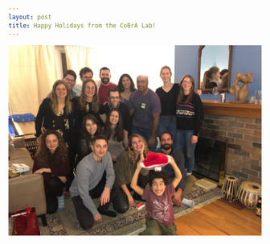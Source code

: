 ```yaml
---
layout: post
title: Happy Holidays from the CoBrA Lab!
---
```

![groupphoto](images/2018-holiday-group-photo.jpg)
